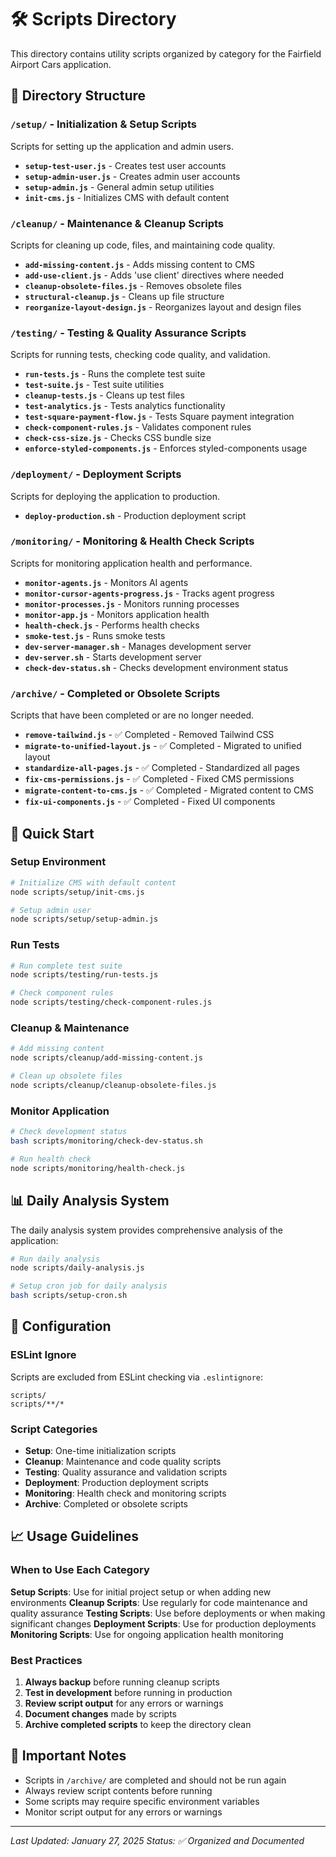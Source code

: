 # 🛠️ Scripts Directory

This directory contains utility scripts organized by category for the Fairfield Airport Cars application.

## 📁 Directory Structure

### `/setup/` - Initialization & Setup Scripts
Scripts for setting up the application and admin users.

- **`setup-test-user.js`** - Creates test user accounts
- **`setup-admin-user.js`** - Creates admin user accounts  
- **`setup-admin.js`** - General admin setup utilities
- **`init-cms.js`** - Initializes CMS with default content

### `/cleanup/` - Maintenance & Cleanup Scripts
Scripts for cleaning up code, files, and maintaining code quality.

- **`add-missing-content.js`** - Adds missing content to CMS
- **`add-use-client.js`** - Adds 'use client' directives where needed
- **`cleanup-obsolete-files.js`** - Removes obsolete files
- **`structural-cleanup.js`** - Cleans up file structure
- **`reorganize-layout-design.js`** - Reorganizes layout and design files

### `/testing/` - Testing & Quality Assurance Scripts
Scripts for running tests, checking code quality, and validation.

- **`run-tests.js`** - Runs the complete test suite
- **`test-suite.js`** - Test suite utilities
- **`cleanup-tests.js`** - Cleans up test files
- **`test-analytics.js`** - Tests analytics functionality
- **`test-square-payment-flow.js`** - Tests Square payment integration
- **`check-component-rules.js`** - Validates component rules
- **`check-css-size.js`** - Checks CSS bundle size
- **`enforce-styled-components.js`** - Enforces styled-components usage

### `/deployment/` - Deployment Scripts
Scripts for deploying the application to production.

- **`deploy-production.sh`** - Production deployment script

### `/monitoring/` - Monitoring & Health Check Scripts
Scripts for monitoring application health and performance.

- **`monitor-agents.js`** - Monitors AI agents
- **`monitor-cursor-agents-progress.js`** - Tracks agent progress
- **`monitor-processes.js`** - Monitors running processes
- **`monitor-app.js`** - Monitors application health
- **`health-check.js`** - Performs health checks
- **`smoke-test.js`** - Runs smoke tests
- **`dev-server-manager.sh`** - Manages development server
- **`dev-server.sh`** - Starts development server
- **`check-dev-status.sh`** - Checks development environment status

### `/archive/` - Completed or Obsolete Scripts
Scripts that have been completed or are no longer needed.

- **`remove-tailwind.js`** - ✅ Completed - Removed Tailwind CSS
- **`migrate-to-unified-layout.js`** - ✅ Completed - Migrated to unified layout
- **`standardize-all-pages.js`** - ✅ Completed - Standardized all pages
- **`fix-cms-permissions.js`** - ✅ Completed - Fixed CMS permissions
- **`migrate-content-to-cms.js`** - ✅ Completed - Migrated content to CMS
- **`fix-ui-components.js`** - ✅ Completed - Fixed UI components

## 🚀 Quick Start

### Setup Environment
```bash
# Initialize CMS with default content
node scripts/setup/init-cms.js

# Setup admin user
node scripts/setup/setup-admin.js
```

### Run Tests
```bash
# Run complete test suite
node scripts/testing/run-tests.js

# Check component rules
node scripts/testing/check-component-rules.js
```

### Cleanup & Maintenance
```bash
# Add missing content
node scripts/cleanup/add-missing-content.js

# Clean up obsolete files
node scripts/cleanup/cleanup-obsolete-files.js
```

### Monitor Application
```bash
# Check development status
bash scripts/monitoring/check-dev-status.sh

# Run health check
node scripts/monitoring/health-check.js
```

## 📊 Daily Analysis System

The daily analysis system provides comprehensive analysis of the application:

```bash
# Run daily analysis
node scripts/daily-analysis.js

# Setup cron job for daily analysis
bash scripts/setup-cron.sh
```

## 🔧 Configuration

### ESLint Ignore
Scripts are excluded from ESLint checking via `.eslintignore`:
```
scripts/
scripts/**/*
```

### Script Categories
- **Setup**: One-time initialization scripts
- **Cleanup**: Maintenance and code quality scripts  
- **Testing**: Quality assurance and validation scripts
- **Deployment**: Production deployment scripts
- **Monitoring**: Health check and monitoring scripts
- **Archive**: Completed or obsolete scripts

## 📈 Usage Guidelines

### When to Use Each Category

**Setup Scripts**: Use for initial project setup or when adding new environments
**Cleanup Scripts**: Use regularly for code maintenance and quality assurance
**Testing Scripts**: Use before deployments or when making significant changes
**Deployment Scripts**: Use for production deployments
**Monitoring Scripts**: Use for ongoing application health monitoring

### Best Practices

1. **Always backup** before running cleanup scripts
2. **Test in development** before running in production
3. **Review script output** for any errors or warnings
4. **Document changes** made by scripts
5. **Archive completed scripts** to keep the directory clean

## 🚨 Important Notes

- Scripts in `/archive/` are completed and should not be run again
- Always review script contents before running
- Some scripts may require specific environment variables
- Monitor script output for any errors or warnings

---

*Last Updated: January 27, 2025*
*Status: ✅ Organized and Documented* 